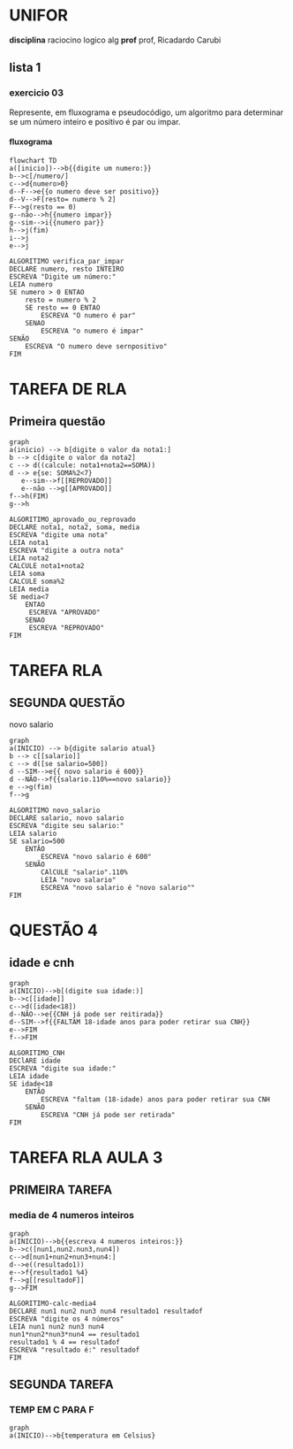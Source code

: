 # UNIFOR
**disciplina** raciocino logico alg
**prof** prof, Ricadardo Carubi
## lista 1
### exercicio 03
Represente, em fluxograma e pseudocódigo, um algoritmo para determinar se um número
inteiro e positivo é par ou impar.

#### fluxograma
```mermaid
flowchart TD
a([inicio])-->b{{digite um numero:}}
b-->c[/numero/]
c-->d{numero>0}
d--F-->e{{o numero deve ser positivo}}
d--V-->F[resto= numero % 2]
F-->g(resto == 0)
g--não-->h{{numero impar}}
g--sim-->i{{numero par}}
h-->j(fim)
i-->j
e-->j
```


``` 
ALGORITIMO verifica_par_impar
DECLARE numero, resto INTEIRO
ESCREVA "Digite um número:"
LEIA numero
SE numero > 0 ENTAO
	resto = numero % 2
	SE resto == 0 ENTAO
		ESCREVA "O numero é par"
	SENAO
		ESCREVA "o numero é impar"
SENÃO	
	ESCREVA "O numero deve sernpositivo"
FIM                                                      
```








# TAREFA DE RLA
## Primeira questão

 ```mermaid
 graph 
 a(inicio) --> b[digite o valor da nota1:]
 b --> c[digite o valor da nota2]
c --> d((calcule: nota1+nota2==SOMA))
d --> e{se: SOMA%2<7}
	e--sim-->f[[REPROVADO]]
	e--não -->g[[APROVADO]]
f-->h(FIM)
g-->h
 ```

```
ALGORITIMO_aprovado_ou_reprovado
DECLARE nota1, nota2, soma, media
ESCREVA "digite uma nota"
LEIA nota1
ESCREVA "digite a outra nota"
LEIA nota2
CALCULE nota1+nota2
LEIA soma
CALCULE soma%2
LEIA media
SE media<7 
	ENTAO 
	 ESCREVA "APROVADO"
	SENAO 
	 ESCREVA "REPROVADO"
FIM
```






# TAREFA RLA
## SEGUNDA QUESTÃO
novo salario



```mermaid
graph
a(INICIO) --> b{digite salario atual}
b --> c[[salario]]
c --> d([se salario=500])
d --SIM-->e{{ novo salario é 600}}
d --NÃO-->f{{salario.110%==novo salario}}
e -->g(fim)
f-->g
 ```

```
ALGORITIMO novo_salario
DECLARE salario, novo salario
ESCREVA "digite seu salario:"
LEIA salario 
SE salario=500
	ENTÃO
		ESCREVA "novo salario é 600"
	SENÃO
		CAlCULE "salario".110%
		LEIA "novo salario"
		ESCREVA "novo salario é "novo salario""
FIM
```



# QUESTÃO 4
## idade e cnh

```mermaid
graph
a(INICIO)-->b[(digite sua idade:)]
b-->c[[idade]] 
c-->d([idade<18])
d--NÃO-->e{{CNH já pode ser reitirada}}
d--SIM-->f{{FALTAM 18-idade anos para poder retirar sua CNH}} 
e-->FIM
f-->FIM
```

```
ALGORITIMO_CNH
DEClARE idade
ESCREVA "digite sua idade:"
LEIA idade
SE idade<18
	ENTÃO
		ESCREVA "faltam (18-idade) anos para poder retirar sua CNH
	SENÃO
		ESCREVA "CNH já pode ser retirada"
FIM
```

# TAREFA RLA AULA 3
## PRIMEIRA TAREFA
### media de 4 numeros inteiros

```mermaid
graph
a(INICIO)-->b{{escreva 4 numeros inteiros:}}
b-->c([nun1,nun2.nun3,nun4])
c-->d[nun1+nun2+nun3+nun4:]
d-->e((resultado1))
e-->f{resultado1 %4}
f-->g[[resultadoF]]
g-->FIM

```
```
ALGORITIMO-calc-media4
DECLARE nun1 nun2 nun3 nun4 resultado1 resultadof
ESCREVA "digite os 4 números"
LEIA nun1 nun2 nun3 nun4
nun1*nun2*nun3*nun4 == resultado1
resultado1 % 4 == resultadof
ESCREVA "resultado é:" resultadof
FIM
```


## SEGUNDA TAREFA
### TEMP EM C PARA F

```mermaid
graph
a(INICIO)-->b{temperatura em Celsius}

```











